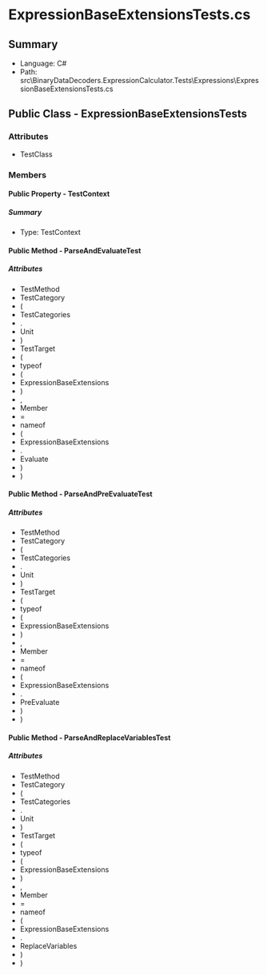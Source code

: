 ﻿# ExpressionBaseExtensionsTests.cs

## Summary

* Language: C#
* Path: src\BinaryDataDecoders.ExpressionCalculator.Tests\Expressions\ExpressionBaseExtensionsTests.cs

## Public Class - ExpressionBaseExtensionsTests

### Attributes

 - TestClass

### Members

#### Public Property - TestContext

##### Summary

 * Type: TestContext 

#### Public Method - ParseAndEvaluateTest

##### Attributes

 - TestMethod
 - TestCategory
 - (
 - TestCategories
 - .
 - Unit
 - )
 - TestTarget
 - (
 - typeof
 - (
 - ExpressionBaseExtensions
 - )
 - ,
 - Member
 - =
 - nameof
 - (
 - ExpressionBaseExtensions
 - .
 - Evaluate
 - )
 - )


#### Public Method - ParseAndPreEvaluateTest

##### Attributes

 - TestMethod
 - TestCategory
 - (
 - TestCategories
 - .
 - Unit
 - )
 - TestTarget
 - (
 - typeof
 - (
 - ExpressionBaseExtensions
 - )
 - ,
 - Member
 - =
 - nameof
 - (
 - ExpressionBaseExtensions
 - .
 - PreEvaluate
 - )
 - )


#### Public Method - ParseAndReplaceVariablesTest

##### Attributes

 - TestMethod
 - TestCategory
 - (
 - TestCategories
 - .
 - Unit
 - )
 - TestTarget
 - (
 - typeof
 - (
 - ExpressionBaseExtensions
 - )
 - ,
 - Member
 - =
 - nameof
 - (
 - ExpressionBaseExtensions
 - .
 - ReplaceVariables
 - )
 - )


